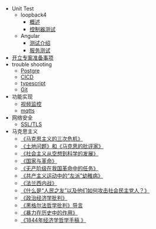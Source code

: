 <!--
 * @Author: Null Zhao
 * @Date: 2022-02-18 14:31:37
 * @LastEditors: Null Zhao
 * @LastEditTime: 2022-04-13 10:24:11
 * @FilePath: \my-docs\docs\_sidebar.md
 * @Description: sidebar配置
 * ctrl+alt+i
 * Copyright (c) 2022 by null, All Rights Reserved. 
-->

- Unit Test
  - loopback4
    - [概述](overview.md"概述")
    - [控制器测试](lb-controller.md"控制器测试")
    <!-- - [服务测试](lb-service.md"服务测试") -->
  - Angular
    - [测试介绍](test-introduction.md"测试介绍")
    - [服务测试](ng-service.md"服务测试")
- [开立专案准备事项](opening-project-preparation.md"开立专案准备事项")
- trouble shooting
  - [Postgre](./trouble-shooting/postgre-trouble-shooting.md)
  - [CICD](./trouble-shooting/cicd-trouble-shooting.md)
  - [typescript](./trouble-shooting/typescript-trouble-shooting.md)
  - [Git](./trouble-shooting/git-trouble-shooting.md)
- 功能实现
  - [视频监控](video-monitoring.md"视频监控")
  - [mqtts](mqtts.md"mqtts")
- 网络安全
  - [SSL/TLS](SSL_TLS.md"证书验证问题")
- 马克思主义
  - [《马克思主义的三次危机》](./Marxism/The%20three%20crises%20of%20Marxism.md)
  - [《土地问题》和《马克思的批评家》](./Marxism/The%20Question%20of%20Land%20and%20Marx's%20Critics.md)
  - [《社会主义从空想到科学的发展》](./Marxism/社会主义从空想到科学的发展.md)
  - [《国家与革命》](./Marxism/%E5%9B%BD%E5%AE%B6%E4%B8%8E%E9%9D%A9%E5%91%BD.md)
  - [《无产阶级在我国革命中的任务》](./Marxism/无产阶级在我国革命中的任务.md)
  - [《共产主义运动中的“左派”幼稚病》](./Marxism/共产主义运动中的“左派”幼稚病.md)
  - [《法兰西内战》](./Marxism/法兰西内战.md "国际工人协会总委员会宣言-致协会欧洲和美国全体会员")
  - [《什么是“人民之友”以及他们如何攻击社会民主党人？》](./Marxism/%E4%BB%80%E4%B9%88%E6%98%AF%E2%80%9C%E4%BA%BA%E6%B0%91%E4%B9%8B%E5%8F%8B%E2%80%9D%E4%BB%A5%E5%8F%8A%E4%BB%96%E4%BB%AC%E5%A6%82%E4%BD%95%E6%94%BB%E5%87%BB%E7%A4%BE%E4%BC%9A%E6%B0%91%E4%B8%BB%E5%85%9A%E4%BA%BA.md)
  - [《政治经济学批判》](./Marxism/政治经济学批判.md "《马克思恩格斯选集》第2卷第82-83页")
  - [《黑格尔法哲学批判》导言](./Marxism/%E3%80%8A%E9%BB%91%E6%A0%BC%E5%B0%94%E6%B3%95%E5%93%B2%E5%AD%A6%E6%89%B9%E5%88%A4%E3%80%8B%E5%AF%BC%E8%A8%80.md)
  - [《暴力在历史中的作用》](./Marxism/暴力在历史中的作用.md)
  - [《1844年经济学哲学手稿 》](./Marxism/1844%E5%B9%B4%E7%BB%8F%E6%B5%8E%E5%AD%A6%E5%93%B2%E5%AD%A6%E6%89%8B%E7%A8%BF.md)